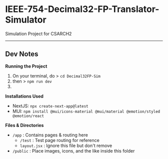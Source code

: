 # IEEE-754-Decimal32-FP-Translator-Simulator
Simulation Project for CSARCH2

---
## Dev Notes

**Running the Project**
1. On your terminal, do > `cd Decimal32FP-Sim`
2. then > `npm run dev`
3. 

**Installations Used**

- NextJS: `npx create-next-app@latest`
- MUI: `npm install @mui/icons-material @mui/material @emotion/styled @emotion/react`

**Files & Directories**
- `/app` : Contains pages & routing here
    - `/test` : Test page routing for reference
    - `layout.jsx` : Ignore this file but don't remove
- `/public` : Place images, icons, and the like inside this folder
